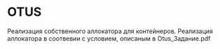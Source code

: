 # OTUS
Реализация собственного аллокатора для контейнеров.
Реализация аллокатора в соотвевии с условием, описаным в Otus_Задание.pdf

